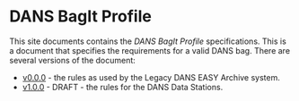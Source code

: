 DANS BagIt Profile
==================

This site documents contains the *DANS BagIt Profile* specifications. This is a document that specifies the requirements
for a valid DANS bag. There are several versions of the document:

* [v0.0.0](versions/0.0.0.md) - the rules as used by the Legacy DANS EASY Archive system.
* [v1.0.0](versions/1.0.0.md) - DRAFT - the rules for the DANS Data Stations.

